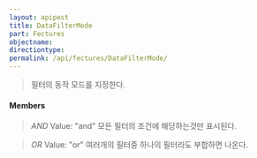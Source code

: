 ```yaml
---
layout: apipost
title: DataFilterMode
part: Fectures
objectname: 
directiontype: 
permalink: /api/fectures/DataFilterMode/
---
```



> 필터의 동작 모드를 지정한다.
  
#### Members

> *AND*
> Value: "and"
> 모든 필터의 조건에 해당하는것만 표시된다.

> *OR*
> Value: "or"
> 여러개의 필터중 하나의 필터라도 부합하면 나온다.


